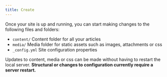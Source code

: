 ```yaml
---
title: Create
---
```


Once your site is up and running, you can start making changes to the following files and folders:

- `content/` Content folder for all your articles
- `media/` Media folder for static assets such as images, attachments or css
- `_config.yml` Site configuration properties

Updates to content, media or css can be made without having to restart the local server. 
**Structural or changes to configuration currently require a server restart.**